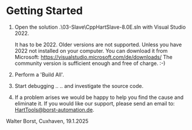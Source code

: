 # Getting Started

1. Open the solution .\03-Slave\CppHartSlave-8.0E.sln with Visual Studio 2022.

   It has to be 2022. Older versions are not supported.
   Unless you have 2022 not installed on your computer. You can download it from Microsoft:
   https://visualstudio.microsoft.com/de/downloads/
   The community version is sufficient enough and free of charge. :-)

2. Perform a 'Build All'.

3. Start debugging ..
   .. and investigate the source code.

4. If a problem arises we would be happy to help you find the cause and eliminate it.
   If you would like our support, please send an email to:
     HartTools@borst-automation.de.

Walter Borst, Cuxhaven, 19.1.2025